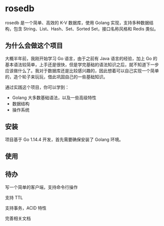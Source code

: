 # rosedb
rosedb 是一个简单、高效的 K-V 数据库，使用 Golang 实现，支持多种数据结构，包含 String、List、Hash、Set、Sorted Set，接口名称风格和 Redis 类似。

## 为什么会做这个项目

大概半年前，我刚开始学习 Go 语言，由于之前有 Java 语言的经验，加上 Go 的基本语法较简单，上手还是很快，但是学完基础的语法知识之后，就不知道下一步应该做什么了。我对于数据库还是比较感兴趣的，因此想着可以自己实现一个简单的，造个轮子来玩玩，借此巩固自己的一些基础知识。

通过实践这个项目，你可以学到：

* Golang 大多数基础语法，以及一些高级特性
* 数据结构
* 操作系统

## 安装

项目基于 Go 1.14.4 开发，首先需要确保安装了 Golang 环境。

## 使用



## 待办

写一个简单的客户端，支持命令行操作

支持 TTL

支持事务，ACID 特性

完善相关文档

